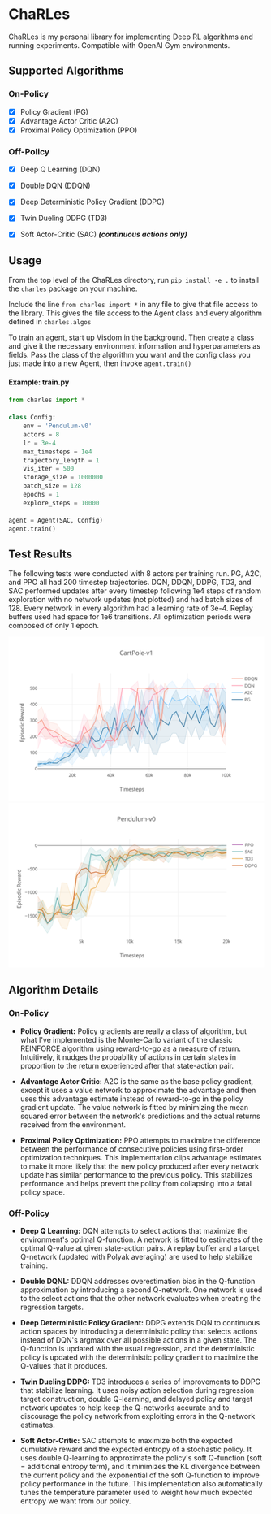 # ChaRLes

ChaRLes is my personal library for implementing Deep RL algorithms and running experiments. Compatible with OpenAI Gym environments.

## Supported Algorithms

### On-Policy
- [x] Policy Gradient (PG)
- [x] Advantage Actor Critic (A2C)
- [x] Proximal Policy Optimization (PPO)

### Off-Policy
- [x] Deep Q Learning (DQN)
- [x] Double DQN (DDQN)
- [x] Deep Deterministic Policy Gradient (DDPG)
- [x] Twin Dueling DDPG (TD3)
- [x] Soft Actor-Critic (SAC) ***(continuous actions only)***




## Usage
From the top level of the ChaRLes directory, run `pip install -e .` to install the `charles` package on your machine.


Include the line `from charles import *` in any file to give that file access to the library. This gives the file access to the Agent class and every algorithm defined in `charles.algos`

To train an agent, start up Visdom in the background. Then create a class and give it the necessary environment information and hyperparameters as fields. Pass the class of the algorithm you want and the config class you just made into a new Agent, then invoke `agent.train()`

#### Example: train.py
```python
from charles import *

class Config:
    env = 'Pendulum-v0'
    actors = 8
    lr = 3e-4
    max_timesteps = 1e4
    trajectory_length = 1
    vis_iter = 500
    storage_size = 1000000
    batch_size = 128
    epochs = 1
    explore_steps = 10000

agent = Agent(SAC, Config)
agent.train()
```




## Test Results

The following tests were conducted with 8 actors per training run. PG, A2C, and PPO all had 200 timestep trajectories. DQN, DDQN, DDPG, TD3, and SAC performed updates after every timestep following 1e4 steps of random exploration with no network updates (not plotted) and had batch sizes of 128. Every network in every algorithm had a learning rate of 3e-4. Replay buffers used had space for 1e6 transitions. All optimization periods were composed of only 1 epoch.

<img src="./results/cartpole.svg">
<img src="./results/pendulum.svg">




## Algorithm Details

### On-Policy
* **Policy Gradient:** Policy gradients are really a class of algorithm, but what I've implemented is the Monte-Carlo variant of the classic REINFORCE algorithm using reward-to-go as a measure of return. Intuitively, it nudges the probability of actions in certain states in proportion to the return experienced after that state-action pair.

* **Advantage Actor Critic:** A2C is the same as the base policy gradient, except it uses a value network to approximate the advantage and then uses this advantage estimate instead of reward-to-go in the policy gradient update. The value network is fitted by minimizing the mean squared error between the network's predictions and the actual returns received from the environment.

* **Proximal Policy Optimization:** PPO attempts to maximize the difference between the performance of consecutive policies using first-order optimization techniques. This implementation clips advantage estimates to make it more likely that the new policy produced after every network update has similar performance to the previous policy. This stabilizes performance and helps prevent the policy from collapsing into a fatal policy space.


### Off-Policy
* **Deep Q Learning:** DQN attempts to select actions that maximize the environment's optimal Q-function. A network is fitted to estimates of the optimal Q-value at given state-action pairs. A replay buffer and a target Q-network (updated with Polyak averaging) are used to help stabilize training.

* **Double DQNL:** DDQN addresses overestimation bias in the Q-function approximation by introducing a second Q-network. One network is used to the select actions that the other network evaluates when creating the regression targets.

* **Deep Deterministic Policy Gradient:** DDPG extends DQN to continuous action spaces by introducing a deterministic policy that selects actions instead of DQN's argmax over all possible actions in a given state. The Q-function is updated with the usual regression, and the deterministic policy is updated with the deterministic policy gradient to maximize the Q-values that it produces.

* **Twin Dueling DDPG:** TD3 introduces a series of improvements to DDPG that stabilize learning. It uses noisy action selection during regression target construction, double Q-learning, and delayed policy and target network updates to help keep the Q-networks accurate and to discourage the policy network from exploiting errors in the Q-network estimates.

* **Soft Actor-Critic:** SAC attempts to maximize both the expected cumulative reward and the expected entropy of a stochastic policy. It uses double Q-learning to approximate the policy's soft Q-function (soft = additional entropy term), and it minimizes the KL divergence between the current policy and the exponential of the soft Q-function to improve policy performance in the future. This implementation also automatically tunes the temperature parameter used to weight how much expected entropy we want from our policy.
